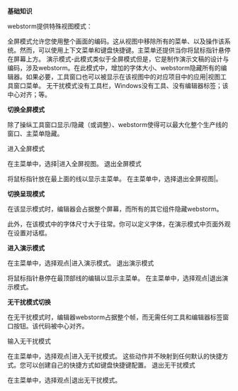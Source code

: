 **基础知识**

webstorm提供特殊视图模式：

全屏模式允许您使用整个画面的编码。这从视图中移除所有的菜单、以及操作该系统。然而，可以使用上下文菜单和键盘快捷键。主菜单还提供当你将鼠标指针悬停在屏幕上方。
演示模式-此模式类似于全屏模式但是，它是制作演示文稿的设计与编码，涉及webstorm。在此模式中，增加的字体大小、webstorm隐藏所有的编辑器。如果必要，工具窗口也可以被显示在该视图中的对应项目中的应用|视图工具窗口菜单。
无干扰模式没有工具栏，Windows没有工具、没有编辑器标签；该中心对齐；等。

**切换全屏模式**

除了操纵工具窗口显示/隐藏（或调整）、webstorm使得可以最大化整个生产线的窗口、主菜单隐藏。

进入全屏模式

在主菜单中，选择|进入全屏视图。
退出全屏模式

将鼠标指针放在最上面的线以显示主菜单。
在主菜单中，选择退出全屏视图|。


**切换呈现模式**

在该显示模式时，编辑器会占据整个屏幕，而所有的其它组件隐藏webstorm。

此外，在该模式中的字体尺寸大于往常。你可以定义字体，在演示模式中页面外观在设置对话框。

**进入演示模式**

在主菜单中，选择观点|进入演示模式。
退出演示模式

将鼠标指针悬停在最顶部线的编辑以显示主菜单。
在主菜单中，选择观点|退出演示模式。

**无干扰模式切换**

在无干扰模式时，编辑器webstorm占据整个帧，而无需任何工具和编辑器标签窗口按钮。该代码被中心对齐。

输入无干扰模式

在主菜单中，选择观点|进入无干扰模式。
这些动作并不映射到任何默认的快捷方式。您可以创建自己的快捷方式如键盘快捷键配置。
退出无干扰模式

在主菜单中，选择观点|退出无干扰模式。